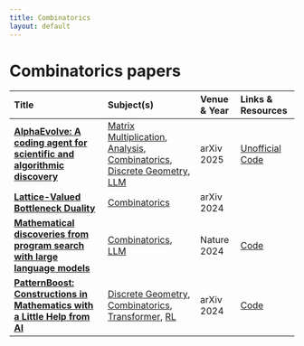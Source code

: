 ```yaml
---
title: Combinatorics
layout: default
---
```


# Combinatorics papers

| Title | Subject(s) | Venue & Year | Links & Resources |
| :--- | :--- | :--- | :--- |
| **[AlphaEvolve: A coding agent for scientific and algorithmic discovery](https://arxiv.org/abs/2506.13131)** | [Matrix Multiplication](matrix-multiplication.md), [Analysis](analysis.md), [Combinatorics](combinatorics.md), [Discrete Geometry](discrete-geometry.md), [LLM](llm.md) | arXiv 2025 | [Unofficial Code](https://github.com/codelion/openevolve) |
| **[Lattice-Valued Bottleneck Duality](https://arxiv.org/abs/2410.00315)** | [Combinatorics](combinatorics.md) | arXiv 2024 |  |
| **[Mathematical discoveries from program search with large language models](https://www.nature.com/articles/s41586-023-06924-6)** | [Combinatorics](combinatorics.md), [LLM](llm.md) | Nature 2024 | [Code](https://github.com/google-deepmind/funsearch) |
| **[PatternBoost: Constructions in Mathematics with a Little Help from AI](https://arxiv.org/abs/2411.00566)** | [Discrete Geometry](discrete-geometry.md), [Combinatorics](combinatorics.md), [Transformer](transformer.md), [RL](rl.md) | arXiv 2024 | [Code](https://github.com/zawagner22/transformers_math_experiments) |